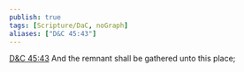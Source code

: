 ```yaml
---
publish: true
tags: [Scripture/DaC, noGraph]
aliases: ["D&C 45:43"]
---
```

[D&C 45:43](https://churchofjesuschrist.org/study/scriptures/dc-testament/dc/45?lang=eng&id=p43#p43) And the remnant shall be gathered unto this place;

